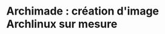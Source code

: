 Archimade : création d'image Archlinux sur mesure
=================================================
